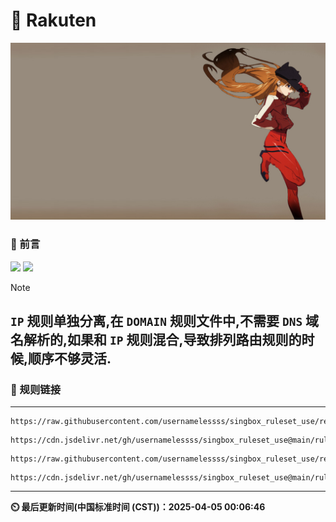 
# 🧸 Rakuten
![](https://raw.githubusercontent.com/usernamelessss/picture-bed/main/images/202504042256831.jpg)
### 📣 前言
![](https://shields.io/badge/-移除重复规则-ff69b4) ![](https://shields.io/badge/-IP&nbsp;规则单独存放不与&nbsp;DOMAIN&nbsp;等混合-green)
> [!NOTE]
**`IP` 规则单独分离,在 `DOMAIN` 规则文件中,不需要 `DNS` 域名解析的,如果和 `IP` 规则混合,导致排列路由规则的时候,顺序不够灵活.**
---

###  🔗 规则链接
---

```url
https://raw.githubusercontent.com/usernamelessss/singbox_ruleset_use/refs/heads/main/rule/Rakuten/Rakuten_No_IP.json
```

```url
https://cdn.jsdelivr.net/gh/usernamelessss/singbox_ruleset_use@main/rule/Rakuten/Rakuten_No_IP.json
```

```url
https://raw.githubusercontent.com/usernamelessss/singbox_ruleset_use/refs/heads/main/rule/Rakuten/Rakuten_No_IP.srs
```

```url
https://cdn.jsdelivr.net/gh/usernamelessss/singbox_ruleset_use@main/rule/Rakuten/Rakuten_No_IP.srs
```

---
**⏲️ 最后更新时间(中国标准时间 (CST))：2025-04-05 00:06:46**